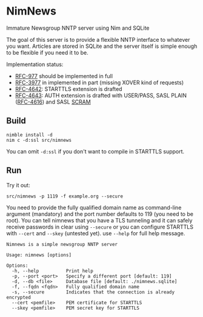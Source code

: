 NimNews
=======

Immature Newsgroup NNTP server using Nim and SQLite

The goal of this server is to provide a flexible NNTP interface to whatever you want. Articles are stored in SQLite and the server itself is simple enough to be flexible if you need it to be.

Implementation status:

- [RFC-977] should be implemented in full
- [RFC-3977] in implemented in part (missing XOVER kind of requests)
- [RFC-4642]: STARTTLS extension is drafted
- [RFC-4643]: AUTH extension is drafted with USER/PASS, SASL PLAIN ([RFC-4616]) and SASL [SCRAM]

Build
-----

    nimble install -d
    nim c -d:ssl src/nimnews

You can omit `-d:ssl` if you don't want to compile in STARTTLS support.

Run
---

Try it out:

    src/nimnews -p 1119 -f example.org --secure

You need to provide the fully qualified domain name as command-line argument (mandatory) and the port number defaults to 119 (you need to be root). You can tell nimnews that you have a TLS tunneling and it can safely receive passwords in clear using `--secure` or you can configure STARTTLS with `--cert` and `--skey` (untested yet). use `--help` for full help message.

```
Nimnews is a simple newsgroup NNTP server

Usage: nimnews [options]

Options:
  -h, --help          Print help
  -p, --port <port>   Specify a different port [default: 119]
  -d, --db <file>     Database file [default: ./nimnews.sqlite]
  -f, --fqdn <fqdn>   Fully qualified domain name
  -s, --secure        Indicates that the connection is already encrypted
  --cert <pemfile>    PEM certificate for STARTTLS
  --skey <pemfile>    PEM secret key for STARTTLS
```

[RFC-977]: https://tools.ietf.org/html/rfc977
[RFC-3977]: https://tools.ietf.org/html/rfc3977
[RFC-4616]: https://tools.ietf.org/html/rfc4616
[RFC-4642]: https://tools.ietf.org/html/rfc4642
[RFC-4643]: https://tools.ietf.org/html/rfc4643
[SCRAM]: https://nimble.directory/pkg/scram

